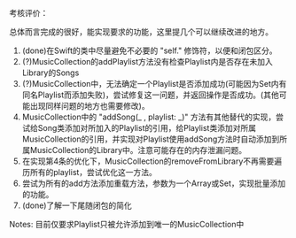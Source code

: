 考核评价：

总体而言完成的很好，能实现要求的功能，这里提几个可以继续改进的地方。

1. (done)在Swift的类中尽量避免不必要的 "self." 修饰符，以便和闭包区分。
2. (?)MusicCollection的addPlaylist方法没有检查Playlist内是否存在未加入Library的Songs
3. (?)MusicCollection中，无法确定一个Playlist是否添加成功(可能因为Set内有同名Playlist而添加失败)，尝试修复这一问题，并返回操作是否成功。(其他可能出现同样问题的地方也需要修改)。
4. MusicCollection中的 "addSong(_ , playlist: _)" 方法有其他替代的实现，尝试给Song类添加对所加入的Playlist的引用，给Playlist类添加对所属MusicCollection的引用，并实现对Playlist使用addSong方法时自动添加到所属MusicCollection的Library中。注意可能存在的内存泄漏问题。
5. 在实现第4条的优化下，MusicCollection的removeFromLibrary不再需要遍历所有的playlist，尝试优化这一方法。
6. 尝试为所有的add方法添加重载方法，参数为一个Array或Set，实现批量添加的功能。
7. (done)了解一下尾随闭包的简化

Notes:  目前仅要求Playlist只被允许添加到唯一的MusicCollection中
